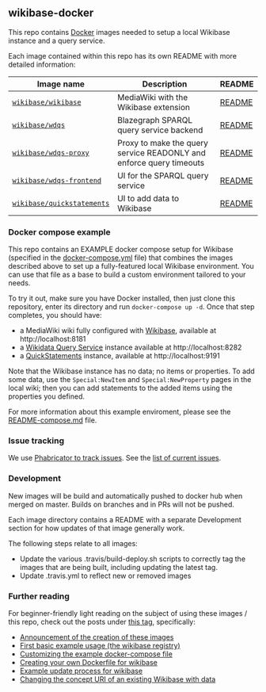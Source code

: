 ## wikibase-docker

This repo contains [Docker](https://www.docker.com/) images needed to setup a local Wikibase instance and a query service.

Each image contained within this repo has its own README with more detailed information:

Image name               | Description   | README
------------------------ | ------------- | ----------
[`wikibase/wikibase`](https://hub.docker.com/r/wikibase/wikibase) | MediaWiki with the Wikibase extension| [README](https://github.com/wmde/wikibase-docker/blob/master/wikibase/README.md)
[`wikibase/wdqs`](https://hub.docker.com/r/wikibase/wdqs) | Blazegraph SPARQL query service backend | [README](https://github.com/wmde/wikibase-docker/blob/master/wdqs/README.md)
[`wikibase/wdqs-proxy`](https://hub.docker.com/r/wikibase/wdqs-proxy) | Proxy to make the query service READONLY and enforce query timeouts | [README](https://github.com/wmde/wikibase-docker/blob/master/wdqs-proxy/README.md)
[`wikibase/wdqs-frontend`](https://hub.docker.com/r/wikibase/wdqs-frontend) | UI for the SPARQL query service | [README](https://github.com/wmde/wikibase-docker/blob/master/wdqs-frontend/README.md)
[`wikibase/quickstatements`](https://hub.docker.com/r/wikibase/quickstatements) | UI to add data to Wikibase | [README](https://github.com/wmde/wikibase-docker/blob/master/quickstatements/README.md)

### Docker compose example

This repo contains an EXAMPLE docker compose setup for Wikibase (specified in the [docker-compose.yml](docker-compose.yml) file) that combines the images described above to set up a fully-featured local Wikibase environment. You can use that file as a base to build a custom environment tailored to your needs.

To try it out, make sure you have Docker installed, then just clone this repository, enter its directory and run `docker-compose up -d`. Once that step completes, you should have:
- a MediaWiki wiki fully configured with [Wikibase](https://www.mediawiki.org/wiki/Wikibase), available at http://localhost:8181
- a [Wikidata Query Service](https://www.mediawiki.org/wiki/Wikidata_Query_Service) instance available at http://localhost:8282
- a [QuickStatements](https://www.wikidata.org/wiki/Help:QuickStatements) instance, available at http://localhost:9191

Note that the Wikibase instance has no data; no items or properties. To add some data, use the `Special:NewItem` and `Special:NewProperty` pages in the local wiki; then you can add statements to the added items using the properties you defined.

For more information about this example enviroment, please see the [README-compose.md](https://github.com/wmde/wikibase-docker/blob/master/README-compose.md) file.

### Issue tracking

We use [Phabricator to track
issues](https://phabricator.wikimedia.org/maniphest/task/edit/form/1/?projects=wikibase-containers). See the [list of current issues](https://phabricator.wikimedia.org/maniphest/?project=wikibase-containers&statuses=open&group=none&order=newest#R).

### Development

New images will be build and automatically pushed to docker hub when merged on master.
Builds on branches and in PRs will not be pushed.

Each image directory contains a README with a separate Development section for how updates of that image generally work.

The following steps relate to all images:

 - Update the various .travis/build-deploy.sh scripts to correctly tag the images that are being built, including updating the latest tag.
 - Update .travis.yml to reflect new or removed images

### Further reading

For beginner-friendly light reading on the subject of using these images / this repo, check out the posts under [this tag](https://addshore.com/tag/wikibase-docker/), specifically:
 - [Announcement of the creation of these images](https://addshore.com/2017/12/wikibase-docker-images/)
 - [First basic example usage (the wikibase registry)](https://addshore.com/2018/04/wikibase-of-wikibases/)
 - [Customizing the example docker-compose file](https://addshore.com/2018/06/customizing-wikibase-config-in-the-docker-compose-example/)
 - [Creating your own Dockerfile for wikibase](https://addshore.com/2019/02/creating-a-dockerfile-for-the-wikibase-registry/)
 - [Example update process for wikibase](https://addshore.com/2019/01/wikibase-docker-mediawiki-wikibase-update/)
 - [Changing the concept URI of an existing Wikibase with data](https://addshore.com/2019/11/changing-the-concept-uri-of-an-existing-wikibase-with-data/)
